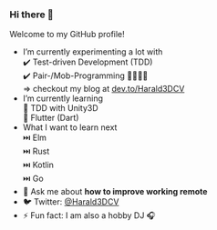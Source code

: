 ### Hi there 👋

Welcome to my GitHub profile!

* I’m currently experimenting a lot with  
  ✔️ Test-driven Development (TDD)  
  ✔️ Pair-/Mob-Programming 👨👩👨👩   
  => checkout my blog at [dev.to/Harald3DCV](https://dev.to/Harald3DCV)
* I’m currently learning  
  🌱 TDD with Unity3D  
  🌱 Flutter (Dart)  
* What I want to learn next  
  ⏭️ Elm  
  ⏭️ Rust  
  ⏭️ Kotlin  
  ⏭️ Go  
* 💬 Ask me about **how to improve working remote**
* 🐦 Twitter: [@Harald3DCV](https://twitter.com/Harald3DCV)
* ⚡ Fun fact: I am also a hobby DJ 🎧
 
